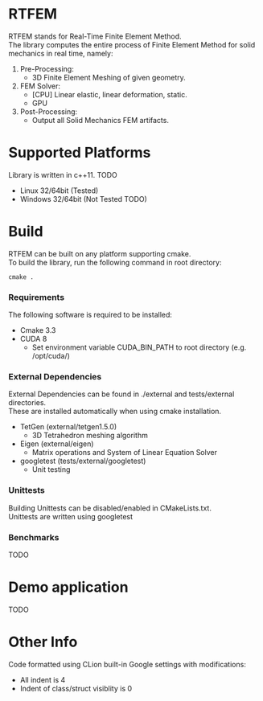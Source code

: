 # RTFEM
RTFEM stands for Real-Time Finite Element Method. <br/>
The library computes the entire process of Finite Element Method for solid mechanics in real time, namely:
 1. Pre-Processing:
    * 3D Finite Element Meshing of given geometry.
 1. FEM Solver:
    * [CPU] Linear elastic, linear deformation, static.
    * GPU
 1. Post-Processing:
    * Output all Solid Mechanics FEM artifacts.

# Supported Platforms
Library is written in c++11.
TODO
* Linux 32/64bit (Tested)
* Windows 32/64bit (Not Tested TODO)

# Build
RTFEM can be built on any platform supporting cmake. <br/>
To build the library, run the following command in root directory:
```
cmake .
```

### Requirements
The following software is required to be installed: 
* Cmake 3.3
* CUDA 8
    * Set environment variable CUDA_BIN_PATH to root directory (e.g. /opt/cuda/)
### External Dependencies
External Dependencies can be found in ./external and tests/external directories. <br/>
These are installed automatically when using cmake installation.
* TetGen (external/tetgen1.5.0)
    * 3D Tetrahedron meshing algorithm
* Eigen (external/eigen)
    * Matrix operations and System of Linear Equation Solver
* googletest (tests/external/googletest)
    * Unit testing

### Unittests
Building Unittests can be disabled/enabled in CMakeLists.txt. <br/>
Unittests are written using googletest

### Benchmarks
TODO

# Demo application
TODO

# Other Info
Code formatted using CLion built-in Google settings with modifications:
* All indent is 4
* Indent of class/struct visiblity is 0